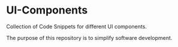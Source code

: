# UI-Components
Collection of Code Snippets for different UI components.

The purpose of this repository is to simplify software development.

